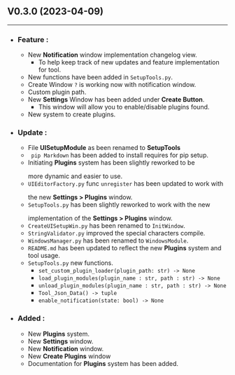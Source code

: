 ## V0.3.0 (2023-04-09) 
___
  - ### Feature : 
    - New **Notification** window implementation changelog view.
      - To help keep track of new updates and feature implementation for tool.
    - New functions have been added in `SetupTools.py`.
    - Create Window `?` is working now with notification window.
    - Custom plugin path.
    - New **Settings** Window has been added under **Create Button**.
      - This window will allow you to enable/disable plugins found.
    -  New system to create plugins.

  - ### Update :
    - File **UISetupModule** as been renamed to **SetupTools**
    - ` pip Markdown` has been added to install requires for pip setup.
    - Initiating **Plugins** system has been slightly reworked to be </p>
    more dynamic and easier to use.
    - `UIEditorFactory.py` func `unregister` has been updated to work with </p>
    the new **Settings > Plugins** window.
    - `SetupTools.py` has been slightly reworked to work with the new </p>
    implementation of the **Settings > Plugins** window.
    - `CreateUISetupWin.py` has been renamed to `InitWindow`.
    - `StringValidator.py` improved the special characters compile.
    - `WindowsManager.py` has been renamed to `WindowsModule`.
    - `README.md` has been updated to reflect the new **Plugins** system and tool usage.
    - `SetupTools.py` new functions.
        - `set_custom_plugin_loader(plugin_path: str) -> None`
        - `load_plugin_modules(plugin_name : str, path : str) -> None`
        - `unload_plugin_modules(plugin_name : str, path : str) -> None`
        - `Tool_Json_Data() -> tuple`
        - `enable_notification(state: bool) -> None`

  - ### Added :
    - New **Plugins** system.
    - New **Settings** window.
    - New **Notification** window.
    - New **Create Plugins** window
    - Documentation for **Plugins** system has been added.